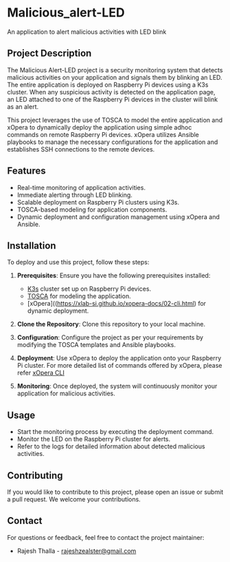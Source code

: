 # Malicious_alert-LED
An application to alert malicious activities with LED blink

## Project Description

The Malicious Alert-LED project is a security monitoring system that detects malicious activities on your application and signals them by blinking an LED. The entire application is deployed on Raspberry Pi devices using a K3s cluster. When any suspicious activity is detected on the application page, an LED attached to one of the Raspberry Pi devices in the cluster will blink as an alert.

This project leverages the use of TOSCA to model the entire application and xOpera to dynamically deploy the application using simple adhoc commands on remote Raspberry Pi devices. xOpera utilizes Ansible playbooks to manage the necessary configurations for the application and establishes SSH connections to the remote devices.

## Features

- Real-time monitoring of application activities.
- Immediate alerting through LED blinking.
- Scalable deployment on Raspberry Pi clusters using K3s.
- TOSCA-based modeling for application components.
- Dynamic deployment and configuration management using xOpera and Ansible.

## Installation

To deploy and use this project, follow these steps:

1. **Prerequisites**: Ensure you have the following prerequisites installed:
   - [K3s](https://k3s.io/) cluster set up on Raspberry Pi devices.
   - [TOSCA](http://www.oasis-open.org/committees/tc_home.php?wg_abbrev=tosca) for modeling the application.
   - [xOpera]((https://xlab-si.github.io/xopera-docs/02-cli.html) for dynamic deployment.

2. **Clone the Repository**: Clone this repository to your local machine.

3. **Configuration**: Configure the project as per your requirements by modifying the TOSCA templates and Ansible playbooks.

4. **Deployment**: Use xOpera to deploy the application onto your Raspberry Pi cluster. For more detailed list of commands offered by xOpera, please refer [xOpera CLI](https://xlab-si.github.io/xopera-docs/02-cli.html)

5. **Monitoring**: Once deployed, the system will continuously monitor your application for malicious activities.

## Usage

- Start the monitoring process by executing the deployment command.
- Monitor the LED on the Raspberry Pi cluster for alerts.
- Refer to the logs for detailed information about detected malicious activities.

## Contributing

If you would like to contribute to this project, please open an issue or submit a pull request. We welcome your contributions.


## Contact

For questions or feedback, feel free to contact the project maintainer:
- Rajesh Thalla - <rajeshzealster@gmail.com>

